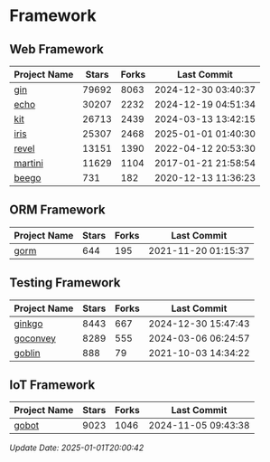 # Framework

## Web Framework
| Project Name | Stars | Forks | Last Commit |
| ------------ | ----- | ----- | ----------- |
| [gin](https://github.com/gin-gonic/gin) | 79692 | 8063 | 2024-12-30 03:40:37 |
| [echo](https://github.com/labstack/echo) | 30207 | 2232 | 2024-12-19 04:51:34 |
| [kit](https://github.com/go-kit/kit) | 26713 | 2439 | 2024-03-13 13:42:15 |
| [iris](https://github.com/kataras/iris) | 25307 | 2468 | 2025-01-01 01:40:30 |
| [revel](https://github.com/revel/revel) | 13151 | 1390 | 2022-04-12 20:53:30 |
| [martini](https://github.com/go-martini/martini) | 11629 | 1104 | 2017-01-21 21:58:54 |
| [beego](https://github.com/astaxie/beego) | 731 | 182 | 2020-12-13 11:36:23 |

## ORM Framework
| Project Name | Stars | Forks | Last Commit |
| ------------ | ----- | ----- | ----------- |
| [gorm](https://github.com/jinzhu/gorm) | 644 | 195 | 2021-11-20 01:15:37 |

## Testing Framework
| Project Name | Stars | Forks | Last Commit |
| ------------ | ----- | ----- | ----------- |
| [ginkgo](https://github.com/onsi/ginkgo) | 8443 | 667 | 2024-12-30 15:47:43 |
| [goconvey](https://github.com/smartystreets/goconvey) | 8289 | 555 | 2024-03-06 06:24:57 |
| [goblin](https://github.com/franela/goblin) | 888 | 79 | 2021-10-03 14:34:22 |

## IoT Framework
| Project Name | Stars | Forks | Last Commit |
| ------------ | ----- | ----- | ----------- |
| [gobot](https://github.com/hybridgroup/gobot) | 9023 | 1046 | 2024-11-05 09:43:38 |

*Update Date: 2025-01-01T20:00:42*